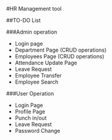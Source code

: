#HR Management tool

##TO-DO List

###Admin operation
* Login page
* Department Page (CRUD operations)
* Employees Page (CRUD operations)
* Attendance Update Page
* Leave Request 
* Employee Transfer
* Employee Search

###User Operation
* Login Page
* Profile Page
* Punch in/out
* Leave Request
* Password Change
